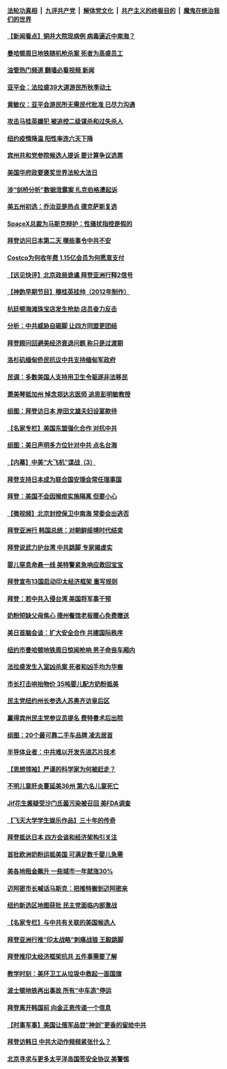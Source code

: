 ####  [法轮功真相](../../../../basic/blob/master/README.md?t=05241631) &nbsp;|&nbsp; [九评共产党](../../../../9ping.md/blob/master/README.md?t=05241631) &nbsp;|&nbsp; [解体党文化](../../../../jtdwh.md/blob/master/README.md?t=05241631)  &nbsp;|&nbsp; [共产主义的终极目的](../../../../gczydzjmd.md/blob/master/README.md?t=05241631) &nbsp;|&nbsp; [魔鬼在统治我们的世界](../../../../mgztzwmdsj.md/blob/master/README.md?t=05241631) 

#### [【新闻看点】铜井大院现病例 病毒逼近中南海？](../pages/nsc412/n13743659.md?t=05241631) 

#### [曼哈顿周日地铁随机枪杀案 死者为高盛员工](../pages/nsc412/n13744022.md?t=05241631) 

#### [油管热门频道 翻墙必看视频 新闻](http://45.76.130.85:81/youtube.html?05241631)

#### [亚平会：法拉盛39大道游民所秋季动土](../pages/nsc412/n13744042.md?t=05241631) 

#### [黄敏仪：亚平会游民所无需民代批准 已尽力沟通](../pages/nsc412/n13744011.md?t=05241631) 

#### [攻击马桂英嫌犯 被追控二级谋杀和过失杀人](../pages/nsc412/n13744014.md?t=05241631) 

#### [纽约疫情降温 阳性率连六天下降](../pages/nsc412/n13743967.md?t=05241631) 

#### [宾州共和党参院候选人提诉 要计算争议选票](../pages/nsc412/n13743866.md?t=05241631) 

#### [美国华府政要褒奖世界法轮大法日](../pages/nsc412/n13743770.md?t=05241631) 

#### [涉“剑桥分析”数据泄露案 扎克伯格遭起诉](../pages/nsc412/n13743801.md?t=05241631) 

#### [美五州初选：乔治亚是热点 德克萨斯复选](../pages/nsc412/n13743805.md?t=05241631) 

#### [SpaceX总裁为马斯克辩护：性骚扰指控是假的](../pages/nsc412/n13743816.md?t=05241631) 

#### [拜登访问日本第二天 哪些事令中共不安](../pages/nsc412/n13743822.md?t=05241631) 

#### [Costco为何收年费 1.15亿会员为何愿意支付](../pages/nsc412/n13730794.md?t=05241631) 

#### [【远见快评】北京政局诡谲 拜登亚洲行释2信号](../pages/nsc412/n13743807.md?t=05241631) 

#### [【神韵早期节目】穆桂英挂帅（2012年制作）](../pages/nsc412/n13743769.md?t=05241631) 

#### [杭廷顿海滩珠宝店发生抢劫 店员奋力反击](../pages/nsc412/n13743828.md?t=05241631) 

#### [分析：中共威胁自砸脚 让四方同盟更团结](../pages/nsc412/n13743783.md?t=05241631) 

#### [拜登顾问回避美经济衰退问题 称只是过渡期](../pages/nsc412/n13743812.md?t=05241631) 

#### [洛杉矶缅甸侨民抗议中共支持缅甸军政府](../pages/nsc412/n13743089.md?t=05241631) 

#### [民调：多数美国人支持用卫生令驱逐非法移民](../pages/nsc412/n13743700.md?t=05241631) 

#### [萧美琴抵加州 悼念郑达志医师 追思彭明敏教授](../pages/nsc412/n13743784.md?t=05241631) 

#### [组图：拜登访日本 岸田文雄夫妇设宴款待](../pages/nsc412/n13743749.md?t=05241631) 

#### [【名家专栏】美国东盟强化合作 对抗中共](../pages/nsc412/n13743580.md?t=05241631) 

#### [组图：美日声明多方位针对中共 点名台海](../pages/nsc412/n13743686.md?t=05241631) 

#### [【内幕】中美“大飞机”谍战（3）](../pages/nsc412/n13743245.md?t=05241631) 

#### [拜登支持日本成为联合国安理会常任理事国](../pages/nsc412/n13743703.md?t=05241631) 

#### [拜登：美国不会因猴痘实施隔离 但要小心](../pages/nsc412/n13743669.md?t=05241631) 

#### [【微视频】北京封控保卫中南海 常委会出逃否](../pages/nsc412/n13743655.md?t=05241631) 

#### [拜登亚洲行 韩国总统：对朝鲜绥靖时代结束](../pages/nsc412/n13743551.md?t=05241631) 

#### [拜登说武力护台湾 中共跳脚 专家揭虚实](../pages/nsc412/n13743620.md?t=05241631) 

#### [婴儿窒息命悬一线 美特警紧急响应救回宝宝](../pages/nsc412/n13743196.md?t=05241631) 

#### [拜登宣布13国启动印太经济框架 重写规则](../pages/nsc412/n13743484.md?t=05241631) 

#### [拜登：若中共入侵台湾 美国将军事干预](../pages/nsc412/n13743353.md?t=05241631) 

#### [奶粉短缺父母焦心 德州餐馆老板暖心免费赠送](../pages/nsc412/n13743027.md?t=05241631) 

#### [美日首脑会谈：扩大安全合作 共建国际秩序](../pages/nsc412/n13743420.md?t=05241631) 

#### [纽约市曼哈顿地铁周日惊闻枪响 男子命丧车厢内](../pages/nsc412/n13743259.md?t=05241631) 

#### [法拉盛发生入室凶杀案 死者和凶手均为华裔](../pages/nsc412/n13743265.md?t=05241631) 

#### [市长打击哄抬物价 35吨婴儿配方奶粉抵美](../pages/nsc412/n13743263.md?t=05241631) 

#### [民主党纽约州长参选人苏奥齐访皇后区](../pages/nsc412/n13743250.md?t=05241631) 

#### [赢得宾州民主党参议员提名 费特曼术后出院](../pages/nsc412/n13743097.md?t=05241631) 

#### [组图：20个最可靠二手车品牌 凌志居首](../pages/nsc412/n13738098.md?t=05241631) 

#### [半导体业者：中共难以开发先进芯片技术](../pages/nsc412/n13743079.md?t=05241631) 

#### [【思想领袖】严谨的科学家为何被赶走？](../pages/nsc412/n13738767.md?t=05241631) 

#### [不明儿童肝炎蔓延美36州 第六名儿童死亡](../pages/nsc412/n13743039.md?t=05241631) 

#### [Jif花生酱疑受沙门氏菌污染被召回 美FDA调查](../pages/nsc412/n13743040.md?t=05241631) 

#### [【飞天大学学生娱乐作品】三十年的传奇](../pages/nsc412/n13743059.md?t=05241631) 

#### [拜登抵达日本 四方会谈和经济架构引关注](../pages/nsc412/n13742788.md?t=05241631) 

#### [首批欧洲奶粉运抵美国 可满足数千婴儿急需](../pages/nsc412/n13742974.md?t=05241631) 

#### [美各地租金飙升 一些城市一年就涨30%](../pages/nsc412/n13743013.md?t=05241631) 

#### [迈阿密市长喊话马斯克：把推特搬到迈阿密来](../pages/nsc412/n13742978.md?t=05241631) 

#### [纽约新选区地图获批 民主党面临内部激战](../pages/nsc412/n13742947.md?t=05241631) 

#### [【名家专栏】与中共有关联的美国候选人](../pages/nsc412/n13742857.md?t=05241631) 

#### [拜登亚洲行推“印太战略”刺痛战狼 王毅跳脚](../pages/nsc412/n13742968.md?t=05241631) 

#### [拜登推印太经济框架抗共 五件事需要了解](../pages/nsc412/n13742522.md?t=05241631) 

#### [教学时刻：美环卫工从垃圾中救起一面国旗](../pages/nsc412/n13742699.md?t=05241631) 

#### [波士顿地铁再出事故 所有“中车造”停运](../pages/nsc412/n13742953.md?t=05241631) 

#### [拜登离开韩国前 向金正恩传递一个信息](../pages/nsc412/n13742865.md?t=05241631) 

#### [【时事军事】美国让俄军品尝“神剑”更香的留给中共](../pages/nsc412/n13742318.md?t=05241631) 

#### [拜登访韩日 中共大动作频频紧张什么？](../pages/nsc412/n13741055.md?t=05241631) 

#### [北京寻求与更多太平洋岛国签安全协议 美警惕](../pages/nsc412/n13742363.md?t=05241631) 

<img src='http://gfw-breaker.win/goodnews/indexes/nsc412.md' width='0px' height='0px'/>
